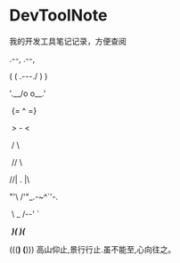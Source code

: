 # DevToolNote
我的开发工具笔记记录，方便查阅

 .--,       .--,

 ( (  \.---./  ) )

  '.__/o   o\__.'

​     {=  ^  =}

​      \>  -  <

​     /       \

​    //       \\

   //|   .   |\\

   "'\       /'"_.-~^`'-.

​      \  _  /--'         `

​    ___)( )(___

   (((__) (__)))   高山仰止,景行行止.虽不能至,心向往之。

